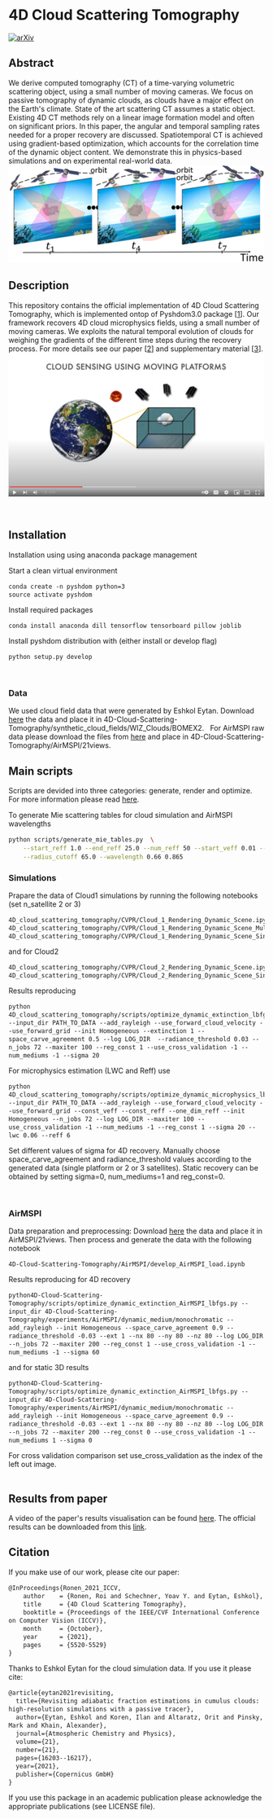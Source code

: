 # 4D Cloud Scattering Tomography
[![arXiv](https://img.shields.io/static/v1?label=ICCV2021&message=4DCloudCT&color=blueviolet)](https://openaccess.thecvf.com/content/ICCV2021/papers/Ronen_4D_Cloud_Scattering_Tomography_ICCV_2021_paper.pdf)

## Abstract
We derive computed tomography (CT) of a time-varying volumetric scattering object, using a small number of moving cameras. We focus on passive tomography of dynamic clouds, as clouds have a major effect on the Earth's climate. State of the art scattering CT assumes a static object. Existing 4D CT methods rely on a linear image formation model and often on significant priors. In this paper, the angular and temporal sampling rates needed for a proper recovery are discussed. Spatiotemporal CT is achieved using gradient-based optimization, which accounts for the correlation time of the dynamic object content. We demonstrate this in physics-based simulations and on experimental real-world data.
![4DcloudScatteringTomography](4DcloudScatteringTomography.png)

## Description
This repository contains the official implementation of 4D Cloud Scattering Tomography, which is implemented ontop of Pyshdom3.0 package [[1]].
Our framework recovers 4D cloud microphysics fields, using a small number of moving cameras. We exploits the natural temporal evolution of clouds for weighing the gradients of the different time steps during the recovery process. For more details see our paper [[2]] and supplementary material [[3]].
[![4DcloudScatteringTomography_video](youtube_screenshot.png)](https://www.youtube.com/watch?v=_bfyfejJ7Xg&t=5s "4DcloudScatteringTomography_video")



[1]: https://github.com/aviadlevis/pyshdom
[2]: https://openaccess.thecvf.com/content/ICCV2021/papers/Ronen_4D_Cloud_Scattering_Tomography_ICCV_2021_paper.pdf
[3]: https://openaccess.thecvf.com/content/ICCV2021/supplemental/Ronen_4D_Cloud_Scattering_ICCV_2021_supplemental.pdf


&nbsp;


## Installation 
Installation using using anaconda package management

Start a clean virtual environment
```
conda create -n pyshdom python=3
source activate pyshdom
```

Install required packages
```
conda install anaconda dill tensorflow tensorboard pillow joblib
```

Install pyshdom distribution with (either install or develop flag)
```
python setup.py develop
```

&nbsp;

### Data
We used cloud field data that were generated by Eshkol Eytan. Download [here](https://technionmail-my.sharepoint.com/:f:/g/personal/roironen_campus_technion_ac_il/EkwMkT74AdBMmFlD-blUIBsBPx79O3glbbVLo9CfRSYeSg?e=bjcPhv) the data and place it in 4D-Cloud-Scattering-Tomography/synthetic_cloud_fields/WIZ_Clouds/BOMEX2.
&nbsp;
For AirMSPI raw data please download the files from [here](https://technionmail-my.sharepoint.com/:f:/g/personal/roironen_campus_technion_ac_il/EpqZczvgj05NpC2JGPO8kjwBrI77-v5JKC9Cw7gJFkiPFA?e=YUPwwt) and place in 4D-Cloud-Scattering-Tomography/AirMSPI/21views.

## Main scripts
Scripts are devided into three categories: generate, render and optimize. For more information please read [here](https://github.com/ronenroi/4D-Cloud-Scattering-Tomography/blob/master/scripts/README.md).

To generate Mie scattering tables for cloud simulation and AirMSPI wavelengths
```sh
python scripts/generate_mie_tables.py  \
    --start_reff 1.0 --end_reff 25.0 --num_reff 50 --start_veff 0.01 --end_veff 0.2 --num veff 50 \
    --radius_cutoff 65.0 --wavelength 0.66 0.865
```
### Simulations
Prapare the data of Cloud1 simulations by running the following notebooks (set n_satellite 2 or 3)
```
4D_cloud_scattering_tomography/CVPR/Cloud_1_Rendering_Dynamic_Scene.ipynb
4D_cloud_scattering_tomography/CVPR/Cloud_1_Rendering_Dynamic_Scene_Multispectral.ipynb
4D_cloud_scattering_tomography/CVPR/Cloud_1_Rendering_Dynamic_Scene_Single_Platform.ipynb
```

and for Cloud2 
```
4D_cloud_scattering_tomography/CVPR/Cloud_2_Rendering_Dynamic_Scene.ipynb
4D_cloud_scattering_tomography/CVPR/Cloud_2_Rendering_Dynamic_Scene_Single_Platform.ipynb
```

Results reproducing


```
python 4D_cloud_scattering_tomography/scripts/optimize_dynamic_extinction_lbfgs.py --input_dir PATH_TO_DATA --add_rayleigh --use_forward_cloud_velocity --use_forward_grid --init Homogeneous --extinction 1 --space_carve_agreement 0.5 --log LOG_DIR  --radiance_threshold 0.03 --n_jobs 72 --maxiter 100 --reg_const 1 --use_cross_validation -1 --num_mediums -1 --sigma 20
```

For microphysics estimation (LWC and Reff) use
```
python 4D_cloud_scattering_tomography/scripts/optimize_dynamic_microphysics_lbfgs.py --input_dir PATH_TO_DATA --add_rayleigh --use_forward_cloud_velocity --use_forward_grid --const_veff --const_reff --one_dim_reff --init Homogeneous --n_jobs 72 --log LOG_DIR --maxiter 100 --use_cross_validation -1 --num_mediums -1 --reg_const 1 --sigma 20 --lwc 0.06 --reff 6
```

Set different values of sigma for 4D recovery. Manually choose space_carve_agreement and radiance_threshold values according to the generated data (single platform or 2 or 3 satellites). Static recovery can be obtained by setting sigma=0, num_mediums=1 and reg_const=0.

&nbsp;

### AirMSPI
Data preparation and preprocessing: Download [here](https://technionmail-my.sharepoint.com/:f:/g/personal/roironen_campus_technion_ac_il/EpqZczvgj05NpC2JGPO8kjwBrI77-v5JKC9Cw7gJFkiPFA?e=W4nTS9)  the data and place it in AirMSPI/21views.
Then process and generate the data with the following notebook
```
4D-Cloud-Scattering-Tomography/AirMSPI/develop_AirMSPI_load.ipynb
```

Results reproducing for 4D recovery

```
python4D-Cloud-Scattering-Tomography/scripts/optimize_dynamic_extinction_AirMSPI_lbfgs.py --input_dir 4D-Cloud-Scattering-Tomography/experiments/AirMSPI/dynamic_medium/monochromatic --add_rayleigh --init Homogeneous --space_carve_agreement 0.9 --radiance_threshold -0.03 --ext 1 --nx 80 --ny 80 --nz 80 --log LOG_DIR --n_jobs 72 --maxiter 200 --reg_const 1 --use_cross_validation -1 --num_mediums -1 --sigma 60
```

and for static 3D results
```
python4D-Cloud-Scattering-Tomography/scripts/optimize_dynamic_extinction_AirMSPI_lbfgs.py --input_dir 4D-Cloud-Scattering-Tomography/experiments/AirMSPI/dynamic_medium/monochromatic --add_rayleigh --init Homogeneous --space_carve_agreement 0.9 --radiance_threshold -0.03 --ext 1 --nx 80 --ny 80 --nz 80 --log LOG_DIR --n_jobs 72 --maxiter 200 --reg_const 0 --use_cross_validation -1 --num_mediums 1 --sigma 0
```

For cross validation comparison set use_cross_validation as the index of the left out image.  
&nbsp;

## Results from paper
A video of the paper's results visualisation can be found [here](https://technionmail-my.sharepoint.com/:v:/g/personal/roironen_campus_technion_ac_il/EbAITtYku_BArswQOYWA-LEBajQRhTVA2I0VarLZOt7POw?e=0J13JD). The official results can be downloaded from this [link](https://technionmail-my.sharepoint.com/:f:/g/personal/roironen_campus_technion_ac_il/Ej_UEkddkkVAjh1ZC3fm1SUB9kcHszfWNEIFfaCJFPqK7A?e=nOAvcl).

## Citation
If you make use of our work, please cite our paper:
```
@InProceedings{Ronen_2021_ICCV,
    author    = {Ronen, Roi and Schechner, Yoav Y. and Eytan, Eshkol},
    title     = {4D Cloud Scattering Tomography},
    booktitle = {Proceedings of the IEEE/CVF International Conference on Computer Vision (ICCV)},
    month     = {October},
    year      = {2021},
    pages     = {5520-5529}
}
```
Thanks to Eshkol Eytan for the cloud simulation data. If you use it please cite:
```
@article{eytan2021revisiting,
  title={Revisiting adiabatic fraction estimations in cumulus clouds: high-resolution simulations with a passive tracer},
  author={Eytan, Eshkol and Koren, Ilan and Altaratz, Orit and Pinsky, Mark and Khain, Alexander},
  journal={Atmospheric Chemistry and Physics},
  volume={21},
  number={21},
  pages={16203--16217},
  year={2021},
  publisher={Copernicus GmbH}
}
```

If you use this package in an academic publication please acknowledge the appropriate publications (see LICENSE file). 

